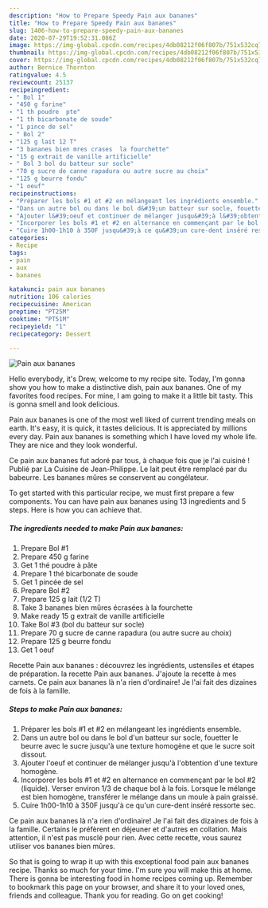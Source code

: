 ```yaml
---
description: "How to Prepare Speedy Pain aux bananes"
title: "How to Prepare Speedy Pain aux bananes"
slug: 1406-how-to-prepare-speedy-pain-aux-bananes
date: 2020-07-29T19:52:31.086Z
image: https://img-global.cpcdn.com/recipes/4db08212f06f807b/751x532cq70/pain-aux-bananes-photo-principale-de-la-recette.jpg
thumbnail: https://img-global.cpcdn.com/recipes/4db08212f06f807b/751x532cq70/pain-aux-bananes-photo-principale-de-la-recette.jpg
cover: https://img-global.cpcdn.com/recipes/4db08212f06f807b/751x532cq70/pain-aux-bananes-photo-principale-de-la-recette.jpg
author: Bernice Thornton
ratingvalue: 4.5
reviewcount: 25137
recipeingredient:
- " Bol 1"
- "450 g farine"
- "1 th poudre  pte"
- "1 th bicarbonate de soude"
- "1 pince de sel"
- " Bol 2"
- "125 g lait 12 T"
- "3 bananes bien mres crases  la fourchette"
- "15 g extrait de vanille artificielle"
- " Bol 3 bol du batteur sur socle"
- "70 g sucre de canne rapadura ou autre sucre au choix"
- "125 g beurre fondu"
- "1 oeuf"
recipeinstructions:
- "Préparer les bols #1 et #2 en mélangeant les ingrédients ensemble."
- "Dans un autre bol ou dans le bol d&#39;un batteur sur socle, fouetter le beurre avec le sucre jusqu&#39;à une texture homogène et que le sucre soit dissout."
- "Ajouter l&#39;oeuf et continuer de mélanger jusqu&#39;à l&#39;obtention d&#39;une texture homogène."
- "Incorporer les bols #1 et #2 en alternance en commençant par le bol #2 (liquide). Verser environ 1/3 de chaque bol à la fois. Lorsque le mélange est bien homogène, transférer le mélange dans un moule à pain graissé."
- "Cuire 1h00-1h10 à 350F jusqu&#39;à ce qu&#39;un cure-dent inséré ressorte sec."
categories:
- Recipe
tags:
- pain
- aux
- bananes

katakunci: pain aux bananes 
nutrition: 106 calories
recipecuisine: American
preptime: "PT25M"
cooktime: "PT51M"
recipeyield: "1"
recipecategory: Dessert

---
```



![Pain aux bananes](https://img-global.cpcdn.com/recipes/4db08212f06f807b/751x532cq70/pain-aux-bananes-photo-principale-de-la-recette.jpg)

Hello everybody, it's Drew, welcome to my recipe site. Today, I'm gonna show you how to make a distinctive dish, pain aux bananes. One of my favorites food recipes. For mine, I am going to make it a little bit tasty. This is gonna smell and look delicious.

Pain aux bananes is one of the most well liked of current trending meals on earth. It's easy, it is quick, it tastes delicious. It is appreciated by millions every day. Pain aux bananes is something which I have loved my whole life. They are nice and they look wonderful.

Ce pain aux bananes fut adoré par tous, à chaque fois que je l&#39;ai cuisiné ! Publié par La Cuisine de Jean-Philippe. Le lait peut être remplacé par du babeurre. Les bananes mûres se conservent au congélateur.


To get started with this particular recipe, we must first prepare a few components. You can have pain aux bananes using 13 ingredients and 5 steps. Here is how you can achieve that.

<!--inarticleads1-->

##### The ingredients needed to make Pain aux bananes:

1. Prepare  Bol #1
1. Prepare 450 g farine
1. Get 1 thé poudre à pâte
1. Prepare 1 thé bicarbonate de soude
1. Get 1 pincée de sel
1. Prepare  Bol #2
1. Prepare 125 g lait (1/2 T)
1. Take 3 bananes bien mûres écrasées à la fourchette
1. Make ready 15 g extrait de vanille artificielle
1. Take  Bol #3 (bol du batteur sur socle)
1. Prepare 70 g sucre de canne rapadura (ou autre sucre au choix)
1. Prepare 125 g beurre fondu
1. Get 1 oeuf


Recette Pain aux bananes : découvrez les ingrédients, ustensiles et étapes de préparation. la recette Pain aux bananes. J&#39;ajoute la recette à mes carnets. Ce pain aux bananes là n&#39;a rien d&#39;ordinaire! Je l&#39;ai fait des dizaines de fois à la famille. 

<!--inarticleads2-->

##### Steps to make Pain aux bananes:

1. Préparer les bols #1 et #2 en mélangeant les ingrédients ensemble.
1. Dans un autre bol ou dans le bol d&#39;un batteur sur socle, fouetter le beurre avec le sucre jusqu&#39;à une texture homogène et que le sucre soit dissout.
1. Ajouter l&#39;oeuf et continuer de mélanger jusqu&#39;à l&#39;obtention d&#39;une texture homogène.
1. Incorporer les bols #1 et #2 en alternance en commençant par le bol #2 (liquide). Verser environ 1/3 de chaque bol à la fois. Lorsque le mélange est bien homogène, transférer le mélange dans un moule à pain graissé.
1. Cuire 1h00-1h10 à 350F jusqu&#39;à ce qu&#39;un cure-dent inséré ressorte sec.


Ce pain aux bananes là n&#39;a rien d&#39;ordinaire! Je l&#39;ai fait des dizaines de fois à la famille. Certains le préfèrent en déjeuner et d&#39;autres en collation. Mais attention, il n&#39;est pas musclé pour rien. Avec cette recette, vous saurez utiliser vos bananes bien mûres. 

So that is going to wrap it up with this exceptional food pain aux bananes recipe. Thanks so much for your time. I'm sure you will make this at home. There is gonna be interesting food in home recipes coming up. Remember to bookmark this page on your browser, and share it to your loved ones, friends and colleague. Thank you for reading. Go on get cooking!
